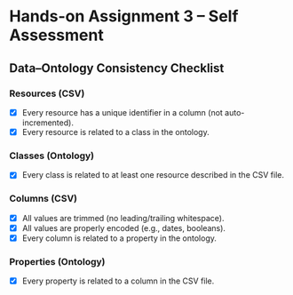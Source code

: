 # Hands-on Assignment 3 – Self Assessment

## Data–Ontology Consistency Checklist

### Resources (CSV)
- [x] Every resource has a unique identifier in a column (not auto-incremented).
- [x] Every resource is related to a class in the ontology.

### Classes (Ontology)
- [x] Every class is related to at least one resource described in the CSV file.

### Columns (CSV)
- [x] All values are trimmed (no leading/trailing whitespace).
- [x] All values are properly encoded (e.g., dates, booleans).
- [x] Every column is related to a property in the ontology.

### Properties (Ontology)
- [x] Every property is related to a column in the CSV file.
